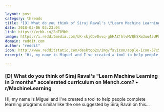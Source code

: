 ```yaml
---

layout: post
category: threads
title: "[D] What do you think of Siraj Raval's \"Learn Machine Learning in 3 months\" accelerated curriculum on Mench.com?"
date: 2018-03-06 03:23:04
link: https://vrhk.co/2oT09bb
image: https://i.redditmedia.com/bK-xkjCbvUvvq-ghHAZfhlvMVBhSXw3uu45UPkx9J1s.jpg?w=320&s=3b876ef02886a4f69de529833b00230e
domain: reddit.com
author: "reddit"
icon: http://www.redditstatic.com/desktop2x/img/favicon/apple-icon-57x57.png
excerpt: "Hi, my name is Miguel and I've created a tool to help people complete learning programs similar like the one suggested by Siraj Raval on this..."

---
```


### [D] What do you think of Siraj Raval's "Learn Machine Learning in 3 months" accelerated curriculum on Mench.com? • r/MachineLearning

Hi, my name is Miguel and I've created a tool to help people complete learning programs similar like the one suggested by Siraj Raval on this...